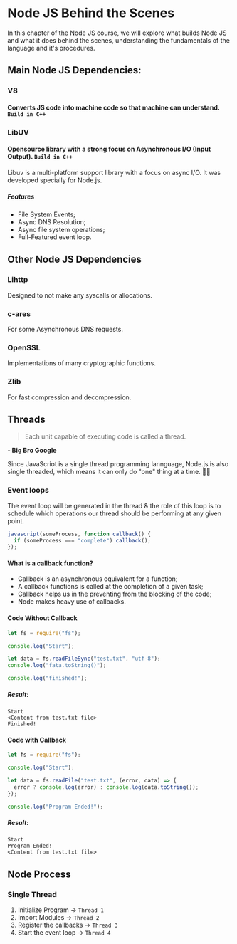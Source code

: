 # Node JS Behind the Scenes

In this chapter of the Node JS course, we will explore what builds Node JS and what it does behind the scenes, understanding the fundamentals of the language and it's procedures.

## Main Node JS Dependencies:

### **V8**
#### Converts JS code into machine code so that machine can understand. `Build in C++`

### **LibUV**

#### Opensource library with a strong focus on Asynchronous I/O (Input Output). `Build in C++`

Libuv is a multi-platform support library with a focus on async I/O. It was developed specially for Node.js.

##### Features

- File System Events;
- Async DNS Resolution;
- Async file system operations;
- Full-Featured event loop.

## Other Node JS Dependencies

### Lihttp

Designed to not make any syscalls or allocations.

### c-ares

For some Asynchronous DNS requests.

### OpenSSL

Implementations of many cryptographic functions.

### Zlib

For fast compression and decompression.

## Threads

> Each unit capable of executing code is called a thread.

**\- Big Bro Google**

Since JavaScriot is a single thread programming lannguage, Node.js is also single threaded, which means it can only do "one" thing at a time. 🤷‍♂️

### Event loops

The event loop will be generated in the thread & the role of this loop is to schedule which operations our thread should be performing at any given point.

```js
javascript(someProcess, function callback() {
  if (someProcess === "complete") callback();
});
```

#### What is a callback function?

- Callback is an asynchronous equivalent for a function;
- A callback functions is called at the completion of a given task;
- Callback helps us in the preventing from the blocking of the code;
- Node makes heavy use of callbacks.

#### Code Without Callback

```js
let fs = require("fs");

console.log("Start");

let data = fs.readFileSync("test.txt", "utf-8");
console.log("fata.toString()");

console.log("finished!");
```

##### Result:

```
Start
<Content from test.txt file>
Finished!
```

#### Code with Callback

```js
let fs = require("fs");

console.log("Start");

let data = fs.readFile("test.txt", (error, data) => {
  error ? console.log(error) : console.log(data.toString());
});

console.log("Program Ended!");
```

##### Result:

```
Start
Program Ended!
<Content from test.txt file>
```

## Node Process

### Single Thread

1. Initialize Program -> `Thread 1`
2. Import Modules -> `Thread 2`
3. Register the callbacks -> `Thread 3`
4. Start the event loop -> `Thread 4`